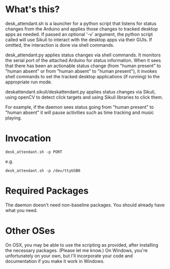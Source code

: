 What's this?
==
desk_attendant.sh is a launcher for a python script that listens for status changes from the Arduino and applies those changes to tracked desktop apps as needed. If passed an optional '-v' argument, the python script called will use Sikuli to interact with the desktop apps via their GUIs. If omitted, the interaction is done via shell commands.

desk_attendant.py applies status changes via shell commands. It monitors the serial port of the attached Arduino for status information.  When it sees that there has been an actionable status change (from "human present" to "human absent" or from "human absent" to "human present"), it invokes shell commands to set the tracked desktop applications (if running) to the appropriate run mode.

deskattendant.sikuli/deskattendant.py applies status changes via Sikuli, using openCV to detect click targets and using Sikuli libraries to click them.

For example, if the daemon sees status going from "human present" to "human absent" it will pause activities such as time tracking and music playing.

Invocation
==
`desk_attendant.sh -p PORT`

e.g.

`desk_attendant.sh -p /dev/ttyUSB0`

Required Packages
==
The daemon doesn't need non-baseline packages. You should already have what you need.

Other OSes
==
On OSX, you may be able to use the scripting as provided, after installing the necessary packages. (Please let me know.) On Windows, you're unfortunately on your own, but I'll incorporate your code and documentation if you make it work in Windows.


